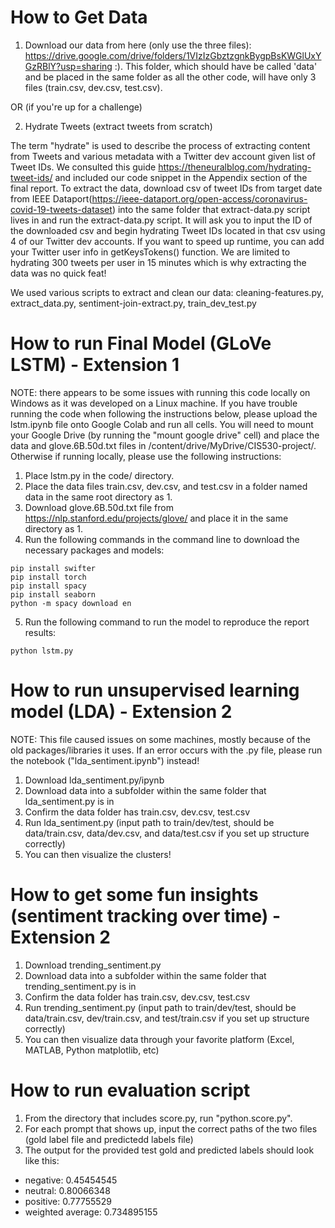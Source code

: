 # How to Get Data
1. Download our data from here (only use the three files): https://drive.google.com/drive/folders/1VIzIzGbztzgnkBygpBsKWGlUxYGzRBlY?usp=sharing :). This folder, which should have be called 'data' and be placed in the same folder as all the other code, will have only 3 files (train.csv, dev.csv, test.csv). 

OR (if you're up for a challenge)

2. Hydrate Tweets (extract tweets from scratch)

The term "hydrate" is used to describe the process of extracting content from Tweets and various metadata with a Twitter dev account given list of Tweet IDs. We consulted this guide https://theneuralblog.com/hydrating-tweet-ids/ and included our code snippet in the Appendix section of the final report. To extract the data, download csv of tweet IDs from target date from IEEE Dataport(https://ieee-dataport.org/open-access/coronavirus-covid-19-tweets-dataset) into the same folder that extract-data.py script lives in and run the extract-data.py script. It will ask you to input the ID of the downloaded csv and begin hydrating Tweet IDs located in that csv using 4 of our Twitter dev accounts. If you want to speed up runtime, you can add your Twitter user info in getKeysTokens() function. We are limited to hydrating 300 tweets per user in 15 minutes which is why extracting the data was no quick feat! 

We used various scripts to extract and clean our data: cleaning-features.py, extract_data.py, sentiment-join-extract.py, train_dev_test.py


# How to run Final Model (GLoVe LSTM) - Extension 1

NOTE: there appears to be some issues with running this code locally on Windows as it was developed on a Linux machine. If you have trouble running the code when following the instructions below, please upload the lstm.ipynb file onto Google Colab and run all cells. You will need to mount your Google Drive (by running the "mount google drive" cell) and place the data and glove.6B.50d.txt files in /content/drive/MyDrive/CIS530-project/. Otherwise if running locally, please use the following instructions:

1.   Place lstm.py in the code/ directory.
2.   Place the data files train.csv, dev.csv, and test.csv in a folder named data in the same root directory as 1.
3.   Download glove.6B.50d.txt file from https://nlp.stanford.edu/projects/glove/ and place it in the same directory as 1.  
4.   Run the following commands in the command line to download the necessary packages and models:


```
pip install swifter
pip install torch
pip install spacy
pip install seaborn
python -m spacy download en 
```

5. Run the following command to run the model to reproduce the report results:

```
python lstm.py
```

# How to run unsupervised learning model (LDA) - Extension 2

NOTE: This file caused issues on some machines, mostly because of the old packages/libraries it uses. If an error occurs with the .py file, please run the notebook ("lda_sentiment.ipynb") instead!

1. Download lda_sentiment.py/ipynb
2. Download data into a subfolder within the same folder that lda_sentiment.py is in 
3. Confirm the data folder has train.csv, dev.csv, test.csv
4. Run lda_sentiment.py (input path to train/dev/test, should be data/train.csv, data/dev.csv, and data/test.csv if you set up structure correctly)
5. You can then visualize the clusters!

# How to get some fun insights (sentiment tracking over time) - Extension 2
1. Download trending_sentiment.py
2. Download data into a subfolder within the same folder that trending_sentiment.py is in
3. Confirm the data folder has train.csv, dev.csv, test.csv
4. Run trending_sentiment.py (input path to train/dev/test, should be data/train.csv, dev/train.csv, and test/train.csv if you set up structure correctly)
5. You can then visualize data through your favorite platform (Excel, MATLAB, Python matplotlib, etc)

# How to run evaluation script
1.    From the directory that includes score.py, run "python.score.py". 
2.    For each prompt that shows up, input the correct paths of the two files (gold label file and predictedd labels file)
3.    The output for the provided test gold and predicted labels should look like this:

*    negative: 0.45454545
*    neutral: 0.80066348
*    positive: 0.77755529
*    weighted average: 0.734895155
